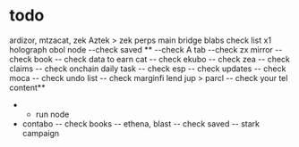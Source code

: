 # todo

ardizor, mtzacat, zek
Aztek > zek
perps
main bridge
blabs
check list
x1
holograph
obol node
--check saved **
--check A tab
--check zx mirror
-- check book
-- check data to earn cat
-- check ekubo
-- check zea
-- check claims
-- check onchain daily task
-- check esp
-- check updates
-- check moca
-- check undo list
-- check marginfi lend jup > parcl
-- check your tel content**
- - run node
- contabo 
-- check books
-- ethena, blast
-- check saved
-- stark campaign
